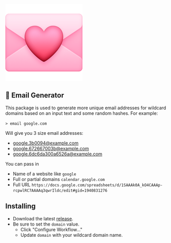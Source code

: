![icon](./icon.png)

## 💌 Email Generator

This package is used to generate more unique email addresses for wildcard domains based on an input text and some random hashes.
For example:

`> email google.com`

Will give you 3 size email addresses:

*  google.3b0094@example.com
*  google.672667003b@example.com
*  google.6dc6da300a6526a@example.com

You can pass in

* Name of a website like `google`
* Full or partial domains `calendar.google.com`
* Full URL `https://docs.google.com/spreadsheets/d/1SAAAk0A_kO4CAAAp-rcpwlRC7AAAAq3qwrIldc/edit#gid=1940831276`

## Installing

* Download the latest [release](https://github.com/mxbaylee/email-generator/releases).
* Be sure to set the `domain` value.
    * Click "Configure Workflow..."
    * Update `domain` with your wildcard domain name.
